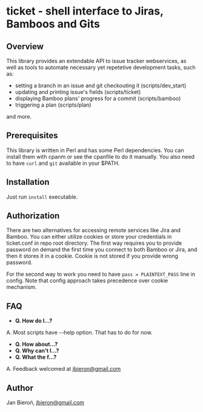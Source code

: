 # ticket - shell interface to Jiras, Bamboos and Gits

## Overview

This library provides an extendable API to issue tracker webservices,
as well as tools to automate necessary yet repetetive development tasks,
such as:
- setting a branch in an issue and git checkouting it (scripts/dev_start)
- updating and printing issue's fields (scripts/ticket)
- displaying Bamboo plans' progress for a commit (scripts/bamboo)
- triggering a plan (scripts/plan)

and more.

## Prerequisites

This library is written in Perl and has some Perl dependencies.
You can install them with cpanm or see the cpanfile to do it manually.
You also need to have `curl` and `git` available in your $PATH.

## Installation

Just run `install` executable.

## Authorization

There are two alternatives for accessing remote services like Jira and Bamboo.
You can either utilize cookies or store your credentials in ticket.conf in repo root directory.
The first way requires you to provide password on demand the first time you connect to both Bamboo or Jira,
and then it stores it in a cookie. Cookie is not stored if you provide wrong password.

For the second way to work you need to have `pass = PLAINTEXT_PASS` line in config.
Note that config approach takes precedence over cookie mechanism.

## FAQ

- **Q. How do I...?**

A. Most scripts have --help option. That has to do for now.

- **Q. How about...?**
- **Q. Why can't I...?**
- **Q. What the f...?**

A. Feedback welcomed at jbieron@gmail.com

## Author

Jan Bieroń, jbieron@gmail.com

